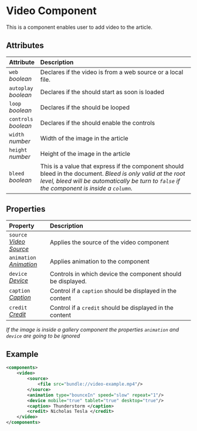 # Video Component

This is a component enables user to add video to the article.

## Attributes

| Attribute                  | Description                                                                                                                                                                                                |
| :------------------------- | :--------------------------------------------------------------------------------------------------------------------------------------------------------------------------------------------------------- |
| `web` <br/> _boolean_      | Declares if the video is from a web source or a local file.                                                                                                                                                |
| `autoplay` <br/> _boolean_ | Declares if the should start as soon is loaded                                                                                                                                                             |
| `loop` <br/> _boolean_     | Declares if the should be looped                                                                                                                                                                           |
| `controls` <br/> _boolean_ | Declares if the should enable the controls                                                                                                                                                                 |
| `width` <br/> _number_     | Width of the image in the article                                                                                                                                                                          |
| `height` <br/> _number_    | Height of the image in the article                                                                                                                                                                         |
| `bleed` <br/> _boolean_    | This is a value that express if the component should bleed in the document. _Bleed is only valid at the root level, bleed will be automatically be turn to `false` if the component is inside a `column`._ |


## Properties
| Property                                                          | Description                                                 |
| :---------------------------------------------------------------- | :---------------------------------------------------------- |
| `source` <br/> _‌[Video Source](./video/Source.md)_                | Applies the source of the video component                   |
| `animation` <br/> _‌[Animation](../format/AnimationDescriptor.md)_ | Applies animation to the component                          |
| `device` <br/>_[Device](../format/DeviceDescriptor.md)_           | Controls in which device the component should be displayed. |
| `caption` <br/>_[Caption](../format/CaptionDescriptor.md)_        | Control if a `caption` should be displayed in the content   |
| `credit` <br/>_[Credit](../format/CreditDescriptor.md)_           | Control if a `credit` should be displayed in the content    |

_If the image is inside a gallery component the properties `animation` and `device` are going to be ignored_

## Example
```xml
<components>
	<video>
		<source>
			<file src="bundle://video-example.mp4"/>
		</source>
		<animation type="bounceIn" speed="slow" repeat="1"/>
		<device mobile="true" tablet="true" desktop="true"/>
		<caption> Thunderstorm </caption>
		<credit> Nicholas Tesla </credit>
	</video>
</components>
```